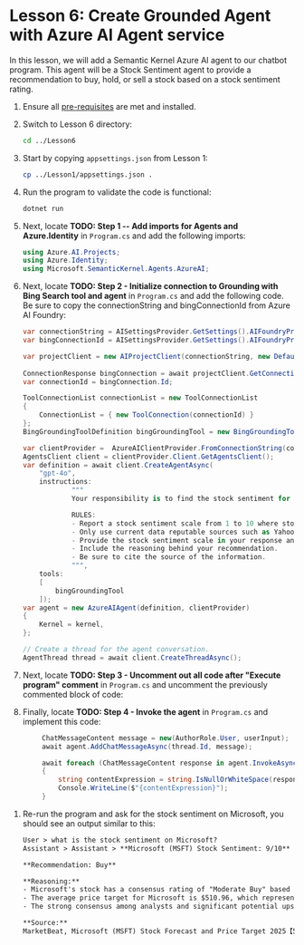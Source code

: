 # Lesson 6: Create Grounded Agent with Azure AI Agent service

In this lesson, we will add a Semantic Kernel Azure AI agent to our chatbot program. This agent will be a Stock Sentiment agent to provide a recommendation to buy, hold, or sell a stock based on a stock sentiment rating.

1. Ensure all [pre-requisites](pre-reqs.md) are met and installed.

1. Switch to Lesson 6 directory:

    ```bash
    cd ../Lesson6
    ```

1. Start by copying `appsettings.json` from Lesson 1:

    ```bash
    cp ../Lesson1/appsettings.json .
    ```

1. Run the program to validate the code is functional:

    ```bash
    dotnet run
    ```

1. Next, locate **TODO: Step 1 -- Add imports for Agents and Azure.Identity** in `Program.cs` and add the following imports:

    ```csharp
    using Azure.AI.Projects;
    using Azure.Identity;
    using Microsoft.SemanticKernel.Agents.AzureAI;
    ```

1. Next, locate **TODO: Step 2 - Initialize connection to Grounding with Bing Search tool and agent** in `Program.cs` and add the following code. Be sure to copy the connectionString and bingConnectionId from Azure AI Foundry:

    ```csharp
    var connectionString = AISettingsProvider.GetSettings().AIFoundryProject.ConnectionString;
    var bingConnectionId = AISettingsProvider.GetSettings().AIFoundryProject.GroundingWithBingConnectionId;

    var projectClient = new AIProjectClient(connectionString, new DefaultAzureCredential());
                
    ConnectionResponse bingConnection = await projectClient.GetConnectionsClient().GetConnectionAsync(bingConnectionId);
    var connectionId = bingConnection.Id;

    ToolConnectionList connectionList = new ToolConnectionList
    {
        ConnectionList = { new ToolConnection(connectionId) }
    };
    BingGroundingToolDefinition bingGroundingTool = new BingGroundingToolDefinition(connectionList);

    var clientProvider =  AzureAIClientProvider.FromConnectionString(connectionString, new AzureCliCredential());
    AgentsClient client = clientProvider.Client.GetAgentsClient();
    var definition = await client.CreateAgentAsync(
        "gpt-4o",
        instructions:
                """
                Your responsibility is to find the stock sentiment for a given Stock.

                RULES:
                - Report a stock sentiment scale from 1 to 10 where stock sentiment is 1 for sell and 10 for buy.
                - Only use current data reputable sources such as Yahoo Finance, MarketWatch, Fidelity and similar.
                - Provide the stock sentiment scale in your response and a recommendation to buy, hold or sell.
                - Include the reasoning behind your recommendation.
                - Be sure to cite the source of the information.
                """,
        tools:
        [
            bingGroundingTool
        ]);
    var agent = new AzureAIAgent(definition, clientProvider)
    {
        Kernel = kernel,
    };

    // Create a thread for the agent conversation.
    AgentThread thread = await client.CreateThreadAsync();
    ```

1. Next, locate **TODO: Step 3 - Uncomment out all code after "Execute program" comment** in `Program.cs` and uncomment the previously commented block of code:

1. Finally, locate **TODO: Step 4 - Invoke the agent** in `Program.cs` and implement this code:
```csharp
        ChatMessageContent message = new(AuthorRole.User, userInput);
        await agent.AddChatMessageAsync(thread.Id, message);

        await foreach (ChatMessageContent response in agent.InvokeAsync(thread.Id))
        {
            string contentExpression = string.IsNullOrWhiteSpace(response.Content) ? string.Empty : response.Content;
            Console.WriteLine($"{contentExpression}");
        }
```

1. Re-run the program and ask for the stock sentiment on Microsoft, you should see an output similar to this:

    ```txt
    User > what is the stock sentiment on Microsoft?
    Assistant > Assistant > **Microsoft (MSFT) Stock Sentiment: 9/10**

    **Recommendation: Buy**

    **Reasoning:**
    - Microsoft's stock has a consensus rating of "Moderate Buy" based on ratings from 29 Wall Street analysts. Out of these, 26 analysts have given a "Buy" rating, while only 3 have given a "Hold" rating【5†source】.
    - The average price target for Microsoft is $510.96, which represents a 25.10% upside from the current price of $408.43【5†source】.
    - The strong consensus among analysts and significant potential upside suggest a solid buy opportunity.

    **Source:**
    MarketBeat, Microsoft (MSFT) Stock Forecast and Price Target 2025【5†source】.
    ```
